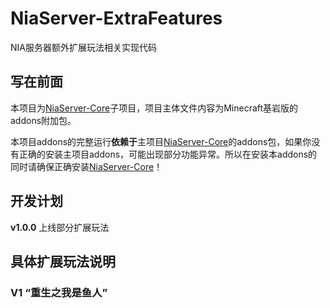 # NiaServer-ExtraFeatures

NIA服务器额外扩展玩法相关实现代码

## 写在前面

本项目为[NiaServer-Core](https://github.com/Nia-Server/NiaServer-Core)子项目，项目主体文件内容为Minecraft基岩版的addons附加包。

本项目addons的完整运行**依赖于**主项目[NiaServer-Core](https://github.com/Nia-Server/NiaServer-Core)的addons包，如果你没有正确的安装主项目addons，可能出现部分功能异常。所以在安装本addons的同时请确保正确安装[NiaServer-Core](https://github.com/Nia-Server/NiaServer-Core)！

## 开发计划

**v1.0.0** 上线部分扩展玩法

## 具体扩展玩法说明

### V1 “重生之我是鱼人”

